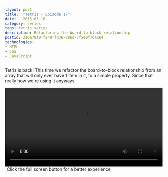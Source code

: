 ```yaml
---
layout: post
title:  "Tetris - Episode 17"
date:   2015-03-16
category: series
tags: tetris series
description: Refactoring the board-to-block relationship
postid: 310a78f0-f248-fd36-d86d-7f5e0f7dac64
technologies:
- HTML
- CSS
- JavaScript
---
```


Tetris is back! This time we refactor the board-to-block relationship from an array that will only ever have 1 item in it, to a simple property. Since that really how we're using it anyways.

<video style="width:100%;" controls>
	<source src="http://videos.quarrantine.com:8000?name=tetris17.mp4" type="video/mp4">
</video>
_Click the full screen button for a better experience_
